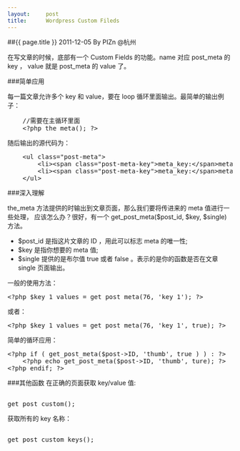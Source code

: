 ```yaml
---
layout:     post
title:      Wordpress Custom Fileds
---
```

##{{ page.title }}
2011-12-05 By PIZn @杭州

在写文章的时候，底部有一个 Custom Fields 的功能。name 对应 post_meta 的 key ，
value 就是 post_meta 的 value 了。

###简单应用

每一篇文章允许多个 key 和 value，要在 loop 循环里面输出。最简单的输出例子：
<pre class="html" name="colorcode">
    //需要在主循环里面
    &lt;?php the_meta(); ?&gt;
</pre>
随后输出的源代码为：
<pre class="html" name="colorcode">
    &lt;ul class="post-meta"&gt;
        &lt;li&gt;&lt;span class="post-meta-key"&gt;meta_key:&lt;/span&gt;meta_value&lt;/li&gt;
        &lt;li&gt;&lt;span class="post-meta-key"&gt;meta_key:&lt;/span&gt;meta_value&lt;/li&gt;
    &lt;/ul&gt;
</pre>
###深入理解

the_meta 方法提供的时输出到文章页面，那么我们要将传进来的 meta 值进行一些处理，
应该怎么办？很好，有一个 get_post_meta($post_id, $key, $single) 方法。

*   $post_id 是指这片文章的 ID ，用此可以标志 meta 的唯一性;
*   $key 是指你想要的 meta 值;
*   $single 提供的是布尔值 true 或者 false 。表示的是你的函数是否在文章 single 页面输出。

一般的使用方法：
<pre class="html" name="colorcode">
&lt;?php $key_1_values = get_post_meta(76, 'key_1'); ?&gt;
</pre>
或者：
<pre class="html" name="colorcode">
&lt;?php $key_1_values = get_post_meta(76, 'key_1', true); ?&gt;
</pre>
简单的循环应用：
<pre class="html" name="colorcode">
&lt;?php if ( get_post_meta($post-&gt;ID, 'thumb', true ) ) : ?&gt;
    &lt;?php echo get_post_meta($post-&gt;ID, 'thumb', ture); ?&gt;
&lt;?php endif; ?&gt;
</pre>

###其他函数
在正确的页面获取 key/value 值: 
<pre name="colorcode" class="html"> 
get_post_custom();
</pre>
获取所有的 key 名称：
<pre name="colorcode" class="html"> 
get_post_custom_keys();
</pre>
